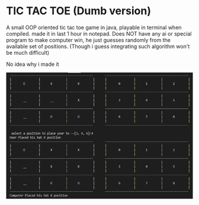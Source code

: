 # TIC TAC TOE (Dumb version)

A small OOP oriented tic tac toe game in java, playable in terminal when compiled. made it in last 1 hour in notepad. Does NOT have any ai or special program to make computer win, he just guesses randomly from the available set of positions. (Though i guess integrating such algorithm won't be much difficult)

No idea why i made it

![](tictactoe.png)